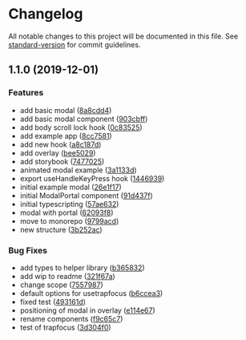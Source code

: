 # Changelog

All notable changes to this project will be documented in this file. See [standard-version](https://github.com/conventional-changelog/standard-version) for commit guidelines.

## 1.1.0 (2019-12-01)


### Features

* add basic modal ([8a8cdd4](https://github.com/weahead/react-customizable-modal/commit/8a8cdd40c1b4204c0dbb82097c25a0ae332a7273))
* add basic modal component ([903cbff](https://github.com/weahead/react-customizable-modal/commit/903cbffa87ff26c77c9998f355cbf570cc2204dd))
* add body scroll lock hook ([0c83525](https://github.com/weahead/react-customizable-modal/commit/0c83525c3e6ccd79a5b8578dfdcb41247eebf828))
* add example app ([8cc7581](https://github.com/weahead/react-customizable-modal/commit/8cc75811736f2d7284eebd4cc9fe9bb961a6f675))
* add new hook ([a8c187d](https://github.com/weahead/react-customizable-modal/commit/a8c187d22f2f4083acf5a171c7dc0b1928dcb519))
* add overlay ([bee5029](https://github.com/weahead/react-customizable-modal/commit/bee5029e48f080de247b156f86a1067c8f0351f3))
* add storybook ([7477025](https://github.com/weahead/react-customizable-modal/commit/74770253d97178472c77e88331a8e7a37f47b9f5))
* animated modal example ([3a1133d](https://github.com/weahead/react-customizable-modal/commit/3a1133db03e4d65d4a0bd2500809a47c592326f1))
* export useHandleKeyPress hook ([1446939](https://github.com/weahead/react-customizable-modal/commit/1446939b147d1ea01a244cad76ca409880265895))
* initial example modal ([26e1f17](https://github.com/weahead/react-customizable-modal/commit/26e1f1747fdc9adbd15a39aef986073bb9e786ee))
* initial ModalPortal component ([91d437f](https://github.com/weahead/react-customizable-modal/commit/91d437f6bab3018bacc429ef986448d2acdda98c))
* initial typescripting ([57ae632](https://github.com/weahead/react-customizable-modal/commit/57ae6329fab4edb22e92a29157833dee21576487))
* modal with portal ([62093f8](https://github.com/weahead/react-customizable-modal/commit/62093f8249dec7f566a7d61e36f2ded706c92bfe))
* move to monorepo ([9799acd](https://github.com/weahead/react-customizable-modal/commit/9799acd6dc6c185bf70f8ee3a6ccc9030785b580))
* new structure ([3b252ac](https://github.com/weahead/react-customizable-modal/commit/3b252ac7da229e08e6bfd93ec58faefd68684863))


### Bug Fixes

* add types to helper library ([b365832](https://github.com/weahead/react-customizable-modal/commit/b365832975dd160afffe44a7520be54cf3cddb9f))
* add wip to readme ([321f67a](https://github.com/weahead/react-customizable-modal/commit/321f67aad78ed0c37f450beff636fd19612429f3))
* change scope ([7557987](https://github.com/weahead/react-customizable-modal/commit/7557987a0f844657d3e1cb7b3feff1a977f7d570))
* default options for usetrapfocus ([b6ccea3](https://github.com/weahead/react-customizable-modal/commit/b6ccea389e5d9ee6ac36da71f472e7f01e5be2ed))
* fixed test ([493161d](https://github.com/weahead/react-customizable-modal/commit/493161d6a32f5ac158ca0fd9a58d5521a76b0767))
* positioning of modal in overlay ([e114e67](https://github.com/weahead/react-customizable-modal/commit/e114e6746fe381425df054561a3ac065e361611c))
* rename components ([f9c65c7](https://github.com/weahead/react-customizable-modal/commit/f9c65c7ffb81ec319b7188b01763df641cdd3fa1))
* test of trapfocus ([3d304f0](https://github.com/weahead/react-customizable-modal/commit/3d304f0e63bc350205963bc3a478bb36d15f7874))
